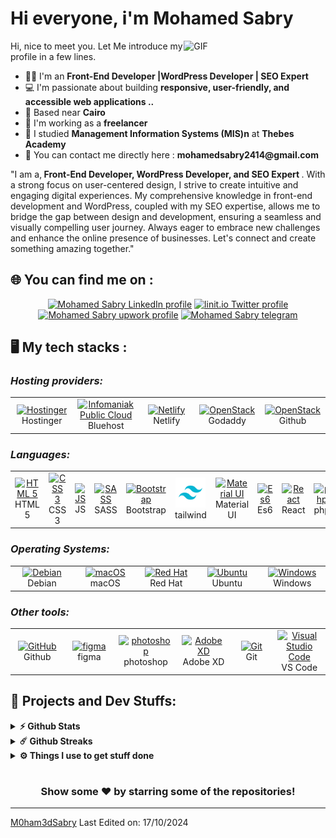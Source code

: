 # Hi everyone, i'm Mohamed Sabry
<img align="right" alt="GIF" src="https://github.com/abhisheknaiidu/abhisheknaiidu/blob/master/code.gif?raw=true" width="45%" />
<p width="45%">
Hi, nice to meet you. Let Me introduce my profile in a few lines.
  <ul>
    <li>👨‍🔧 I'm an <b>Front-End Developer |WordPress Developer | SEO Expert</b></li>
    <li>💻 I'm passionate about building  <b>responsive, user-friendly, and accessible web applications ..</b></li>
    <li>📍 Based near <b>Cairo</b></li>
    <li>🏢 I'm working as a <b>freelancer</b></li>
    <li>🌱 I studied <b>Management Information Systems (MIS)n</b> at <b>Thebes Academy</b></li>
    <li>📮 You can contact me directly here : <b>mohamedsabry2414@gmail.com</b></li>
  </ul>
"I am a,<b> Front-End Developer, WordPress Developer, and SEO Expert </b>. With a strong focus on user-centered design, I strive to create intuitive and engaging digital experiences. My comprehensive knowledge in front-end development and WordPress, coupled with my SEO expertise, allows me to bridge the gap between design and development, ensuring a seamless and visually compelling user journey. Always eager to embrace new challenges and enhance the online presence of businesses. Let's connect and create something amazing together."

</p>

## 🌐 You can find me on :
<p align="center">
  <a href="https://www.linkedin.com/in/m0ham3dsabry/" target="_blank"><img alt="Mohamed Sabry LinkedIn profile" src="https://e7.pngegg.com/pngimages/901/962/png-clipart-linkedin-computer-icons-logo-professional-network-service-social-networks-blue-angle.png" width="13%"></a>
  <a href="https://twitter.com/linit_io/" target="_blank"><img alt="linit.io Twitter profile" src="https://img.freepik.com/premium-vector/new-twitter-x-logo-vector-twitter-x-sign-vector_952796-6.jpg" width="13%"></a>
  <a href="https://www.upwork.com/freelancers/~0110f8d517846c8794" target="_blank"><img alt="Mohamed Sabry upwork profile" src="https://www.citypng.com/public/uploads/preview/upwork-square-logo-icon-png-701751694968615sgotnnc8sf.png" width="13%"></a>
  <a href="https://www.youtube.com/channel/UCprX4LgBZkGr6hcyy5NSgoQ"><img alt="Mohamed Sabry telegram" src="https://upload.wikimedia.org/wikipedia/commons/thumb/8/83/Telegram_2019_Logo.svg/1200px-Telegram_2019_Logo.svg.png" width="13%"></a>
</p>

## 🖥️ My tech stacks :

<p align="right">
  <h3><i>Hosting providers:</i></h3>
  <table>
  <tr border: none;>
    <td align="center" width="110">
      <a href="#%EF%B8%8F-my-tech-stacks-">
        <img src="https://encrypted-tbn0.gstatic.com/images?q=tbn:ANd9GcS7m-Rn2XQzgWc3CnAhuTzNB2QCeUA2PN1qGg&s" width="48" height="48" alt="Hostinger" />
      </a>
      <br>Hostinger 
    </td>	  
    <td align="center" width="110">
      <a href="#%EF%B8%8F-my-tech-stacks-">
        <img src="https://static-00.iconduck.com/assets.00/bluehost-icon-2048x2048-ypgu7y4g.png" width="48" height="48" alt="Infomaniak Public Cloud" />
      </a>
      <br>Bluehost 
    </td>
    <td align="center" width="110">
      <a href="#%EF%B8%8F-my-tech-stacks-">
        <img src="https://github.com/linitio/static-content/blob/main/img/logo/netlify-logo.png?raw=true" width="48" height="48" alt="Netlify" />
      </a>
      <br>Netlify
    </td>
    <td align="center" width="110">
      <a href="#%EF%B8%8F-my-tech-stacks-">
        <img src="https://static-00.iconduck.com/assets.00/godaddy-v2-icon-512x512-mzucmwfq.png" width="48" height="48" alt="OpenStack" />
      </a>
      <br>Godaddy
    </td>
        <td align="center" width="110">
      <a href="#%EF%B8%8F-my-tech-stacks-">
        <img src="https://github.com/linitio/static-content/blob/main/img/logo/github-logo.png?raw=true" width="48" height="48" alt="OpenStack" />
      </a>
      <br>Github
    </td>
  </tr>
</table>
<p>
  <h3><i>Languages:</i></h3>
  <table>
  <tr border: none;>
   <td align="center" width="110">
      <a href="#%EF%B8%8F-my-tech-stacks-">
        <img src="https://github.com/linitio/static-content/blob/main/img/logo/html5-logo.png?raw=true" width="48" height="48" alt="HTML 5" />
      </a>
      <br>HTML 5
    </td>
    <td align="center" width="110">
      <a href="#%EF%B8%8F-my-tech-stacks-">
        <img src="https://github.com/linitio/static-content/blob/main/img/logo/css3-logo.png?raw=true" width="48" height="48" alt="CSS 3" />
      </a>
      <br>CSS 3
    </td>
    <td align="center" width="110">
      <a href="#%EF%B8%8F-my-tech-stacks-">
        <img src="https://cdn.prod.website-files.com/62038ffc9cd2db4558e3c7b7/6242e5dd4337267623f1e7a5_js.svg" width="48" height="48" alt=" JS" />
      </a>
      <br>JS
    </td>
    <td align="center" width="110">
      <a href="#%EF%B8%8F-my-tech-stacks-">
        <img src="https://cdn-icons-png.flaticon.com/512/5968/5968358.png" width="48" height="48" alt="SASS" />
      </a>
      <br>SASS
    </td>
    <td align="center" width="110">
      <a href="#%EF%B8%8F-my-tech-stacks-">
        <img src="https://upload.wikimedia.org/wikipedia/commons/b/b2/Bootstrap_logo.svg" width="48" height="48" alt="Bootstrap" />
      </a>
      <br>Bootstrap
    </td>
    <td align="center" width="110">
      <a href="#%EF%B8%8F-my-tech-stacks-">
        <img src="https://raw.githubusercontent.com/kadir014/kadir014.github.io/master/assets/tailwind.png" width="48" height="48" alt="tailwind" />
      </a>
      <br>tailwind
    </td>
        <td align="center" width="110">
      <a href="#%EF%B8%8F-my-tech-stacks-">
        <img src="https://v4.material-ui.com/static/logo.png" width="48" height="48" alt="Material UI" />
      </a>
      <br>Material UI
    </td>
        <td align="center" width="110">
      <a href="#%EF%B8%8F-my-tech-stacks-">
        <img src="https://juststickers.in/wp-content/uploads/2017/11/es6-original-badge.png" width="48" height="48" alt="Es6" />
      </a>
      <br>Es6
    </td>
        <td align="center" width="110">
      <a href="#%EF%B8%8F-my-tech-stacks-">
        <img src="https://cdn-icons-png.flaticon.com/512/919/919851.png" width="48" height="48" alt="React" />
      </a>
      <br>React
    </td>
        <td align="center" width="110">
      <a href="#%EF%B8%8F-my-tech-stacks-">
        <img src="https://jtuts.com/wp-content/uploads/2016/03/PHP-logo.svg_.png" width="48" height="48" alt="php" />
      </a>
      <br>php
    </td>
        <td align="center" width="110">
      <a href="#%EF%B8%8F-my-tech-stacks-">
        <img src="https://appstore.edgenexus.io/wp-content/uploads/2018/09/mysql-logo.png" width="48" height="48" alt="mysql" />
      </a>
      <br>Mysql
    </td>
  </tr>
</table>
</p>
<p>
  <h3><i>Operating Systems:</i></h3>
  <table>
  <tr border: none;>
    <td align="center" width="110">
      <a href="#%EF%B8%8F-my-tech-stacks-">
        <img src="https://github.com/linitio/static-content/blob/main/img/logo/debian-logo.png?raw=true" width="48" height="48" alt="Debian" />
      </a>
      <br>Debian
    </td>	  
    <td align="center" width="110">
      <a href="#%EF%B8%8F-my-tech-stacks-">
        <img src="https://github.com/linitio/static-content/blob/main/img/logo/apple-logo.png?raw=true" width="48" height="48" alt="macOS" />
      </a>
      <br>macOS
    </td>
    <td align="center" width="110">
      <a href="#%EF%B8%8F-my-tech-stacks-">
        <img src="https://github.com/linitio/static-content/blob/main/img/logo/redhat-logo.png?raw=true" width="48" height="48" alt="Red Hat" />
      </a>
      <br>Red Hat
    </td>
    <td align="center" width="110">
      <a href="#%EF%B8%8F-my-tech-stacks-">
        <img src="https://github.com/linitio/static-content/blob/main/img/logo/ubuntu-logo.png?raw=true" width="48" height="48" alt="Ubuntu" />
      </a>
      <br>Ubuntu
    </td>
    <td align="center" width="110">
      <a href="#%EF%B8%8F-my-tech-stacks-">
        <img src="https://github.com/linitio/static-content/blob/main/img/logo/windows-logo.png?raw=true" width="48" height="48" alt="Windows" />
      </a>
      <br>Windows
    </td>
  </tr>
</table>
</p>
<p>
  <h3><i>Other tools:</i></h3>
  <table>
  <tr border: none;>
    <td align="center" width="110">
      <a href="#%EF%B8%8F-my-tech-stacks-">
        <img src="https://github.com/linitio/static-content/blob/main/img/logo/github-logo.png?raw=true" width="48" height="48" alt="GitHub" />
      </a>
      <br>Github
    </td>	  
    <td align="center" width="110">
      <a href="#%EF%B8%8F-my-tech-stacks-">
        <img src="https://static-00.iconduck.com/assets.00/figma-icon-512x512-b9x5lzoi.png" width="48" height="48" alt="figma" />
      </a>
      <br>figma
    </td>
    <td align="center" width="110">
      <a href="#%EF%B8%8F-my-tech-stacks-">
        <img src="https://seeklogo.com/images/A/adobe-photoshop-cc-circle-logo-3BE8AF841D-seeklogo.com.png" width="48" height="48" alt="photoshop" />
      </a>
      <br>photoshop
    </td>
    <td align="center" width="110">
      <a href="#%EF%B8%8F-my-tech-stacks-">
        <img src="https://cdn.iconscout.com/icon/free/png-256/free-xd-logo-icon-download-in-svg-png-gif-file-formats--social-media-pack-logos-icons-1912062.png" width="48" height="48" alt="Adobe XD" />
      </a>
      <br>Adobe XD
    </td>
    <td align="center" width="110">
      <a href="#%EF%B8%8F-my-tech-stacks-">
        <img src="https://github.com/linitio/static-content/blob/main/img/logo/git-logo.png?raw=true" width="48" height="48" alt="Git" />
      </a>
      <br>Git
    </td>	  
      <td align="center" width="110">
      <a href="#%EF%B8%8F-my-tech-stacks-">
        <img src="https://github.com/linitio/static-content/blob/main/img/logo/visual-studio-logo.png?raw=true" width="48" height="48" alt="Visual Studio Code" />
      </a>
      <br>VS Code
    </td>
  </tr>
  <tr>
</table>
</p>

## 🚧 Projects and Dev Stuffs:

<details>	
  <summary><b>⚡ Github Stats</b></summary>
	
  <br />
  <img height="180em" src="https://github-readme-stats.vercel.app/api?username=M0ham3dSabry&show_icons=true&hide_border=true&&count_private=true&include_all_commits=true" />
  <img height="180em" src="https://github-readme-stats.vercel.app/api/top-langs/?username=M0ham3dSabry&exclude_repo=KNN-Image-Classification&show_icons=true&hide_border=true&layout=compact&langs_count=8"/>
</details>

<details>	
  <summary><b>☄️ Github Streaks</b></summary>

  <br />
  <img height="180em" src="https://github-readme-streak-stats.herokuapp.com/?user=M0ham3dSabry&hide_border=true" />
</details>


<details>	
  <br />
  <summary><b>⚙️ Things I use to get stuff done</b></summary>
  	<ul>
  	    <li><b>OS:</b> windows 10</li>
  	    <li><b>Browser: </b> Google Chrome Web Browser</li>
	    <li><b>Terminal: </b>Cmder | Console Emulator</li>
	    <li><b>Code Editor:</b> VSCode</li>
	    <li><b>To Stay Updated:</b> linit.io, Medium, Linkedin, Twitter, UpWork and telegram.</li>
	</ul>	
</details>

#

<div align="center">

### Show some ❤️ by starring some of the repositories!

</div>

------
[M0ham3dSabry](https://github.com/M0ham3dSabry)
Last Edited on: 17/10/2024 
